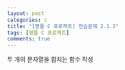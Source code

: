 ```yaml
---
layout: post
categories: c
title: "[명품 C 프로젝트] 연습문제 2.1.2"
tags: [명품 C 프로젝트]
comments: true
---
```


두 개의 문자열을 합치는 함수 작성

<script src="https://gist.github.com/Junhyeon2/fa40e7f7bbb150bc90baa9a4b980ce4c.js"></script>
